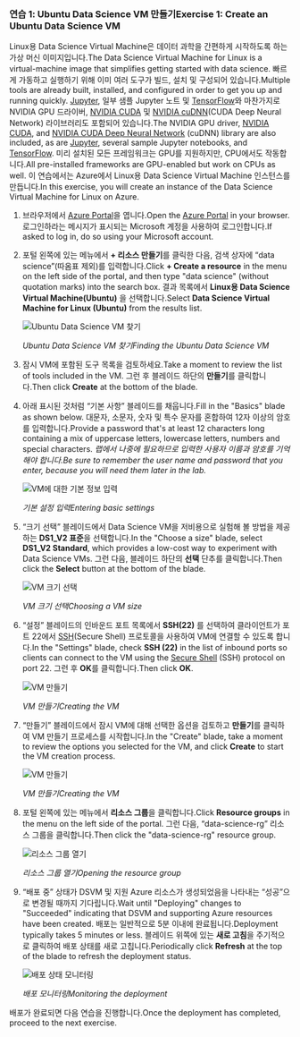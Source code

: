 ### <a name="exercise-1-create-an-ubuntu-data-science-vm"></a><span data-ttu-id="60558-101">연습 1: Ubuntu Data Science VM 만들기</span><span class="sxs-lookup"><span data-stu-id="60558-101">Exercise 1: Create an Ubuntu Data Science VM</span></span>

<span data-ttu-id="60558-102">Linux용 Data Science Virtual Machine은 데이터 과학을 간편하게 시작하도록 하는 가상 머신 이미지입니다.</span><span class="sxs-lookup"><span data-stu-id="60558-102">The Data Science Virtual Machine for Linux is a virtual-machine image that simplifies getting started with data science.</span></span> <span data-ttu-id="60558-103">빠르게 가동하고 실행하기 위해 이미 여러 도구가 빌드, 설치 및 구성되어 있습니다.</span><span class="sxs-lookup"><span data-stu-id="60558-103">Multiple tools are already built, installed, and configured in order to get you up and running quickly.</span></span> <span data-ttu-id="60558-104">[Jupyter](http://jupyter.org/), 일부 샘플 Jupyter 노트 및 [TensorFlow](https://www.tensorflow.org/)와 마찬가지로 NVIDIA GPU 드라이버, [NVIDIA CUDA](https://developer.nvidia.com/cuda-downloads) 및 [NVIDIA cuDNN](https://developer.nvidia.com/cudnn)(CUDA Deep Neural Network) 라이브러리도 포함되어 있습니다.</span><span class="sxs-lookup"><span data-stu-id="60558-104">The NVIDIA GPU driver, [NVIDIA CUDA](https://developer.nvidia.com/cuda-downloads), and [NVIDIA CUDA Deep Neural Network](https://developer.nvidia.com/cudnn) (cuDNN) library are also included, as are [Jupyter](http://jupyter.org/), several sample Jupyter notebooks, and [TensorFlow](https://www.tensorflow.org/).</span></span> <span data-ttu-id="60558-105">미리 설치된 모든 프레임워크는 GPU를 지원하지만, CPU에서도 작동합니다.</span><span class="sxs-lookup"><span data-stu-id="60558-105">All pre-installed frameworks are GPU-enabled but work on CPUs as well.</span></span> <span data-ttu-id="60558-106">이 연습에서는 Azure에서 Linux용 Data Science Virtual Machine 인스턴스를 만듭니다.</span><span class="sxs-lookup"><span data-stu-id="60558-106">In this exercise, you will create an instance of the Data Science Virtual Machine for Linux on Azure.</span></span>

1. <span data-ttu-id="60558-107">브라우저에서 [Azure Portal](https://portal.azure.com)을 엽니다.</span><span class="sxs-lookup"><span data-stu-id="60558-107">Open the [Azure Portal](https://portal.azure.com) in your browser.</span></span> <span data-ttu-id="60558-108">로그인하라는 메시지가 표시되는 Microsoft 계정을 사용하여 로그인합니다.</span><span class="sxs-lookup"><span data-stu-id="60558-108">If asked to log in, do so using your Microsoft account.</span></span>

1. <span data-ttu-id="60558-109">포털 왼쪽에 있는 메뉴에서 **+ 리소스 만들기**를 클릭한 다음, 검색 상자에 “data science”(따옴표 제외)를 입력합니다.</span><span class="sxs-lookup"><span data-stu-id="60558-109">Click **+ Create a resource** in the menu on the left side of the portal, and then type "data science" (without quotation marks) into the search box.</span></span> <span data-ttu-id="60558-110">결과 목록에서 **Linux용 Data Science Virtual Machine(Ubuntu)** 을 선택합니다.</span><span class="sxs-lookup"><span data-stu-id="60558-110">Select **Data Science Virtual Machine for Linux (Ubuntu)** from the results list.</span></span>

    ![Ubuntu Data Science VM 찾기](../images/new-data-science-vm.png)

    <span data-ttu-id="60558-112">_Ubuntu Data Science VM 찾기_</span><span class="sxs-lookup"><span data-stu-id="60558-112">_Finding the Ubuntu Data Science VM_</span></span>

1. <span data-ttu-id="60558-113">잠시 VM에 포함된 도구 목록을 검토하세요.</span><span class="sxs-lookup"><span data-stu-id="60558-113">Take a moment to review the list of tools included in the VM.</span></span> <span data-ttu-id="60558-114">그런 후 블레이드 하단의 **만들기**를 클릭합니다.</span><span class="sxs-lookup"><span data-stu-id="60558-114">Then click **Create** at the bottom of the blade.</span></span>

1. <span data-ttu-id="60558-115">아래 표시된 것처럼 “기본 사항” 블레이드를 채웁니다.</span><span class="sxs-lookup"><span data-stu-id="60558-115">Fill in the "Basics" blade as shown below.</span></span> <span data-ttu-id="60558-116">대문자, 소문자, 숫자 및 특수 문자를 혼합하여 12자 이상의 암호를 입력합니다.</span><span class="sxs-lookup"><span data-stu-id="60558-116">Provide a password that's at least 12 characters long containing a mix of uppercase letters, lowercase letters, numbers and special characters.</span></span> <span data-ttu-id="60558-117">*랩에서 나중에 필요하므로 입력한 사용자 이름과 암호를 기억해야 합니다.*</span><span class="sxs-lookup"><span data-stu-id="60558-117">*Be sure to remember the user name and password that you enter, because you will need them later in the lab.*</span></span>

    ![VM에 대한 기본 정보 입력](../images/create-data-science-vm-1.png)

    <span data-ttu-id="60558-119">_기본 설정 입력_</span><span class="sxs-lookup"><span data-stu-id="60558-119">_Entering basic settings_</span></span>

1. <span data-ttu-id="60558-120">“크기 선택” 블레이드에서 Data Science VM을 저비용으로 실험해 볼 방법을 제공하는 **DS1_V2 표준**을 선택합니다.</span><span class="sxs-lookup"><span data-stu-id="60558-120">In the "Choose a size" blade, select **DS1_V2 Standard**, which provides a low-cost way to experiment with Data Science VMs.</span></span> <span data-ttu-id="60558-121">그런 다음, 블레이드 하단의 **선택** 단추를 클릭합니다.</span><span class="sxs-lookup"><span data-stu-id="60558-121">Then click the **Select** button at the bottom of the blade.</span></span>

    ![VM 크기 선택](../images/create-data-science-vm-2.png)

    <span data-ttu-id="60558-123">_VM 크기 선택_</span><span class="sxs-lookup"><span data-stu-id="60558-123">_Choosing a VM size_</span></span>

1. <span data-ttu-id="60558-124">“설정” 블레이드의 인바운드 포트 목록에서 **SSH(22)** 를 선택하여 클라이언트가 포트 22에서 [SSH](https://en.wikipedia.org/wiki/Secure_Shell)(Secure Shell) 프로토콜을 사용하여 VM에 연결할 수 있도록 합니다.</span><span class="sxs-lookup"><span data-stu-id="60558-124">In the "Settings" blade, check **SSH (22)** in the list of inbound ports so clients can connect to the VM using the [Secure Shell](https://en.wikipedia.org/wiki/Secure_Shell) (SSH) protocol on port 22.</span></span> <span data-ttu-id="60558-125">그런 후 **OK**를 클릭합니다.</span><span class="sxs-lookup"><span data-stu-id="60558-125">Then click **OK**.</span></span>

    ![VM 만들기](../images/create-data-science-vm-3.png)

    <span data-ttu-id="60558-127">_VM 만들기_</span><span class="sxs-lookup"><span data-stu-id="60558-127">_Creating the VM_</span></span>

1. <span data-ttu-id="60558-128">“만들기” 블레이드에서 잠시 VM에 대해 선택한 옵션을 검토하고 **만들기**를 클릭하여 VM 만들기 프로세스를 시작합니다.</span><span class="sxs-lookup"><span data-stu-id="60558-128">In the "Create" blade, take a moment to review the options you selected for the VM, and click **Create** to start the VM creation process.</span></span>

    ![VM 만들기](../images/create-data-science-vm-4.png)

    <span data-ttu-id="60558-130">_VM 만들기_</span><span class="sxs-lookup"><span data-stu-id="60558-130">_Creating the VM_</span></span>

1. <span data-ttu-id="60558-131">포털 왼쪽에 있는 메뉴에서 **리소스 그룹**을 클릭합니다.</span><span class="sxs-lookup"><span data-stu-id="60558-131">Click **Resource groups** in the menu on the left side of the portal.</span></span> <span data-ttu-id="60558-132">그런 다음, “data-science-rg” 리소스 그룹을 클릭합니다.</span><span class="sxs-lookup"><span data-stu-id="60558-132">Then click the "data-science-rg" resource group.</span></span>

    ![리소스 그룹 열기](../images/open-resource-group.png)

    <span data-ttu-id="60558-134">_리소스 그룹 열기_</span><span class="sxs-lookup"><span data-stu-id="60558-134">_Opening the resource group_</span></span>

1. <span data-ttu-id="60558-135">“배포 중” 상태가 DSVM 및 지원 Azure 리소스가 생성되었음을 나타내는 “성공”으로 변경될 때까지 기다립니다.</span><span class="sxs-lookup"><span data-stu-id="60558-135">Wait until "Deploying" changes to "Succeeded" indicating that DSVM and supporting Azure resources have been created.</span></span> <span data-ttu-id="60558-136">배포는 일반적으로 5분 이내에 완료됩니다.</span><span class="sxs-lookup"><span data-stu-id="60558-136">Deployment typically takes 5 minutes or less.</span></span> <span data-ttu-id="60558-137">블레이드 위쪽에 있는 **새로 고침**을 주기적으로 클릭하여 배포 상태를 새로 고칩니다.</span><span class="sxs-lookup"><span data-stu-id="60558-137">Periodically click **Refresh** at the top of the blade to refresh the deployment status.</span></span>

    ![배포 상태 모니터링](../images/deployment-succeeded.png)

    <span data-ttu-id="60558-139">_배포 모니터링_</span><span class="sxs-lookup"><span data-stu-id="60558-139">_Monitoring the deployment_</span></span>

<span data-ttu-id="60558-140">배포가 완료되면 다음 연습을 진행합니다.</span><span class="sxs-lookup"><span data-stu-id="60558-140">Once the deployment has completed, proceed to the next exercise.</span></span>